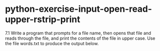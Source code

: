 # python-exercise-input-open-read-upper-rstrip-print
7.1 Write a program that prompts for a file name, then opens that file and reads through the file, and print the contents of the file in upper case. Use the file words.txt to produce the output below.
